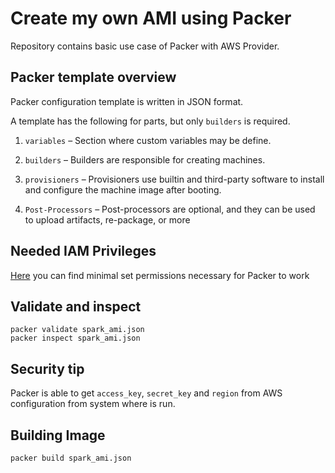 # Create my own AMI using Packer
Repository contains basic use case of Packer with AWS Provider.


## Packer template overview
Packer configuration template is written in JSON format.

A template has the following for parts, but only `builders` is required.

1. `variables` – Section where custom variables may be define.

2. `builders` – Builders are responsible for creating machines.

3. `provisioners` – Provisioners use builtin and third-party software to install and configure the machine image after booting.

4. `Post-Processors` – Post-processors are optional, and they can be used to upload artifacts, re-package, or more

## Needed IAM Privileges

[Here](https://www.packer.io/docs/builders/amazon#iam-task-or-instance-role) you can find minimal set permissions necessary for Packer to work



## Validate and inspect

```
packer validate spark_ami.json
packer inspect spark_ami.json
```


## Security tip
Packer is able to get `access_key`, `secret_key` and `region` from AWS configuration from system where is run.

## Building Image
`packer build spark_ami.json`





